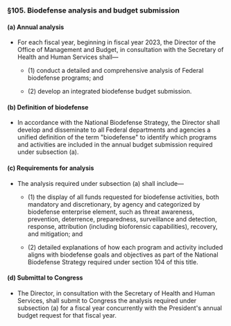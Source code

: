 ### §105. Biodefense analysis and budget submission
#### (a) Annual analysis
* For each fiscal year, beginning in fiscal year 2023, the Director of the Office of Management and Budget, in consultation with the Secretary of Health and Human Services shall—

  * (1) conduct a detailed and comprehensive analysis of Federal biodefense programs; and

  * (2) develop an integrated biodefense budget submission.

#### (b) Definition of biodefense
* In accordance with the National Biodefense Strategy, the Director shall develop and disseminate to all Federal departments and agencies a unified definition of the term "biodefense" to identify which programs and activities are included in the annual budget submission required under subsection (a).

#### (c) Requirements for analysis
* The analysis required under subsection (a) shall include—

  * (1) the display of all funds requested for biodefense activities, both mandatory and discretionary, by agency and categorized by biodefense enterprise element, such as threat awareness, prevention, deterrence, preparedness, surveillance and detection, response, attribution (including bioforensic capabilities), recovery, and mitigation; and

  * (2) detailed explanations of how each program and activity included aligns with biodefense goals and objectives as part of the National Biodefense Strategy required under section 104 of this title.

#### (d) Submittal to Congress
* The Director, in consultation with the Secretary of Health and Human Services, shall submit to Congress the analysis required under subsection (a) for a fiscal year concurrently with the President's annual budget request for that fiscal year.
